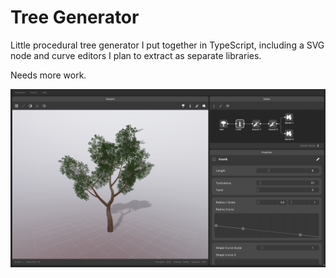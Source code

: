 # Tree Generator

Little procedural tree generator I put together in TypeScript, including a SVG node and curve editors I plan to extract as separate libraries.

Needs more work.

![Tree Creator](https://github.com/edin-purkovic/tree-creator/blob/main/images/screenshot.png?raw=true "Tree Creator")